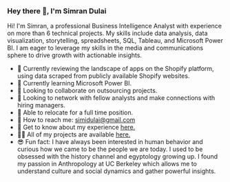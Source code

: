 ### Hey there 👋, I'm Simran Dulai
Hi! I'm Simran, a professional Business Intelligence Analyst with experience on more than 6 technical projects. My skills include data analysis, data visualization, storytelling, spreadsheets, SQL, Tableau, and Microsoft Power BI. I am eager to leverage my skills in the media and communications sphere to drive growth with actionable insights.

- 🔭 Currently reviewing the landscape of apps on the Shopify platform, using data scraped from publicly available Shopify websites. 
- 🌱 Currently learning Microsoft Power BI.
- 👯 Looking to collaborate on outsourcing projects.
- 🤝 Looking to network with fellow analysts and make connections with hiring managers.
- 💬 Able to relocate for a full time position.
- 💌 How to reach me: simidulai@gmail.com
- 📄 Get to know about my experience <a href='https://docs.google.com/document/d/1_D_d4MyxqGvKARvvgz5ejSLUFG7FB4WqCxTNwEw0ll4/edit?usp=sharing' target=_blank><u>here</u>.</a>
- 👨‍💻 All of my projects are available <a href='https://github.com/simrandulai/Data_projects_TripleTen' target=_blank><u>here</u>.</a>
- 😎 Fun fact: I have always been interested in human behavior and curious how we came to be the people we are today. I used to be obsessed with the history channel and egyptology growing up. I found my passion in Anthropology at UC Berkeley which allows me to understand culture and social dynamics and gather powerful insights.

<!--
**simrandulai/simrandulai** is a ✨ _special_ ✨ repository because its `README.md` (this file) appears on your GitHub profile.

Here are some ideas to get you started:

-->
